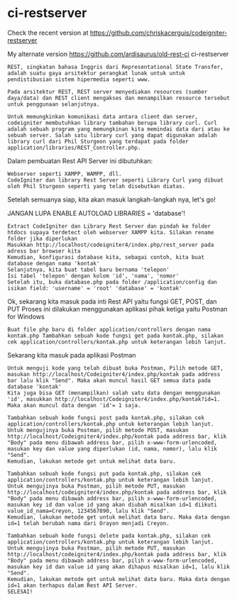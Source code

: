 # ci-restserver
Check the recent version at https://github.com/chriskacerguis/codeigniter-restserver

My alternate version https://github.com/ardisaurus/old-rest-ci
ci-restserver


    REST, singkatan bahasa Inggris dari Representational State Transfer, adalah suatu gaya arsitektur perangkat lunak untuk untuk pendistibusian sistem hipermedia seperti www.

    Pada arsitektur REST, REST server menyediakan resources (sumber daya/data) dan REST client mengakses dan menampilkan resource tersebut untuk penggunaan selanjutnya.

    Untuk memungkinkan komunikasi data antara client dan server, codeigniter membutuhkan library tambahan berupa library curl. Curl adalah sebuah program yang memungkinan kita memindai data dari atau ke sebuah server. Salah satu library curl yang dapat digunakan adalah library curl dari Phil Sturgeon yang terdapat pada folder application/libraries/REST_Controller.php.

Dalam pembuatan Rest API Server ini dibutuhkan:

    Webserver seperti XAMPP, WAMPP, dll.
    CodeIgniter dan library Rest Server seperti Library Curl yang dibuat oleh Phil Sturgeon seperti yang telah disebutkan diatas.

Setelah semuanya siap, kita akan masuk langkah-langkah nya, let's go!

JANGAN LUPA ENABLE AUTOLOAD LIBRARIES = 'database'!

    Extract CodeIgniter dan Library Rest Server dan pindah ke folder htdocs supaya terdetect oleh webserver XAMPP kita. Silakan rename folder jika diperlukan
    Masukkan http://localhost/codeigniter4/index.php/rest_server pada adress bar browser kita
    Kemudian, konfigurasi database kita, sebagai contoh, kita buat database dengan nama 'kontak'
    Selanjutnya, kita buat tabel baru bernama 'telepon'
    Isi tabel 'telepon' dengan kolom 'id', 'nama', 'nomor'
    Setelah itu, buka database.php pada folder /application/config dan isikan field: 'username' = 'root' 'database' = 'kontak'

Ok, sekarang kita masuk pada inti Rest API yaitu fungsi GET, POST, dan PUT Proses ini dilakukan menggunakan aplikasi pihak ketiga yaitu Postman for Windows

    Buat file php baru di folder application/controllers dengan nama kontak.php Tambahkan sebuah kode fungsi get pada kontak.php, silakan cek application/controllers/kontak.php untuk keterangan lebih lanjut.

Sekarang kita masuk pada aplikasi Postman

    Untuk menguji kode yang telah dibuat buka Postman, Pilih metode GET, masukan http://localhost/Codeigniter4/index.php/kontak pada address bar lalu klik "Send". Maka akan muncul hasil GET semua data pada database 'kontak'
    Kita juga bisa GET (menampilkan) salah satu data dengan menggunakan 'id', masukkan http://localhost/Codeigniter4/index.php/kontak?id=1. Maka akan muncul data dengan 'id'= 1 saja.

    Tambahkan sebuah kode fungsi post pada kontak.php, silakan cek application/controllers/kontak.php untuk keterangan lebih lanjut.
    Untuk mengujinya buka Postman, pilih metode POST, masukan http://localhost/Codeigniter4/index.php/kontak pada address bar, klik "Body" pada menu dibawah address bar, pilih x-www-form-urlencoded, masukan key dan value yang diperlukan (id, nama, nomor), lalu klik "Send".
    Kemudian, lakukan metode get untuk melihat data baru.

    Tambahkan sebuah kode fungsi put pada kontak.php, silakan cek application/controllers/kontak.php untuk keterangan lebih lanjut.
    Untuk mengujinya buka Postman, pilih metode PUT, masukan http://localhost/codeigniter4/index.php/kontak pada address bar, klik "Body" pada menu dibawah address bar, pilih x-www-form-urlencoded, masukan key id dan value id yang akan diubah misalkan id=1 diikuti value_id_nama=Creyon, 1234567890, lalu klik "Send".
    Kemudian, lakukan metode get untuk melihat data baru. Maka data dengan id=1 telah berubah nama dari Orayon menjadi Creyon.

    Tambahkan sebuah kode fungsi delete pada kontak.php, silakan cek application/controllers/kontak.php untuk keterangan lebih lanjut.
    Untuk mengujinya buka Postman, pilih metode PUT, masukan http://localhost/codeigniter4/index.php/kontak pada address bar, klik "Body" pada menu dibawah address bar, pilih x-www-form-urlencoded, masukan key id dan value id yang akan dihapus misalkan id=1, lalu klik "Send".
    Kemudian, lakukan metode get untuk melihat data baru. Maka data dengan id=1 akan terhapus dalam Rest API Server.
    SELESAI!

